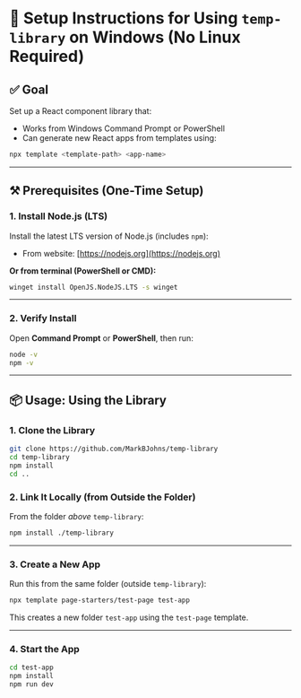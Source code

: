 # 🧰 Setup Instructions for Using `temp-library` on Windows (No Linux Required)

## ✅ Goal

Set up a React component library that:
- Works from Windows Command Prompt or PowerShell
- Can generate new React apps from templates using:

```bash
npx template <template-path> <app-name>
```

---

## ⚒️ Prerequisites (One-Time Setup)

### 1. Install Node.js (LTS)

Install the latest LTS version of Node.js (includes `npm`):

- From website: [https://nodejs.org](https://nodejs.org)

**Or from terminal (PowerShell or CMD):**

```bash
winget install OpenJS.NodeJS.LTS -s winget
```

---

### 2. Verify Install

Open **Command Prompt** or **PowerShell**, then run:

```bash
node -v
npm -v
```

---

## 📦 Usage: Using the Library

### 1. Clone the Library

```bash
git clone https://github.com/MarkBJohns/temp-library
cd temp-library
npm install
cd ..
```

### 2. Link It Locally (from Outside the Folder)

From the folder *above* `temp-library`:

```bash
npm install ./temp-library
```

---

### 3. Create a New App

Run this from the same folder (outside `temp-library`):

```bash
npx template page-starters/test-page test-app
```

This creates a new folder `test-app` using the `test-page` template.

---

### 4. Start the App

```bash
cd test-app
npm install
npm run dev
```
